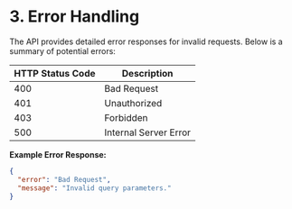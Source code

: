 # 3. Error Handling

The API provides detailed error responses for invalid requests. Below is a summary of potential errors:

| HTTP Status Code | Description             |
|------------------|-------------------------|
| 400              | Bad Request             |
| 401              | Unauthorized            |
| 403              | Forbidden               |
| 500              | Internal Server Error   |

**Example Error Response:**
```json
{
  "error": "Bad Request",
  "message": "Invalid query parameters."
}
```
